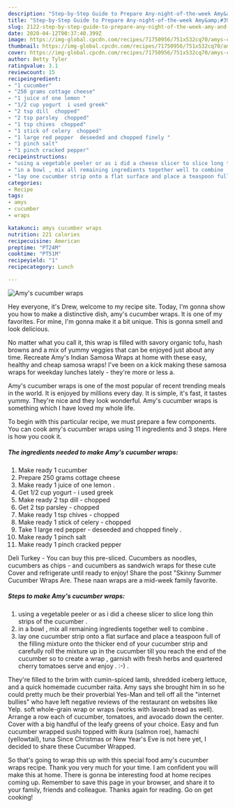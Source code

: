 ```yaml
---
description: "Step-by-Step Guide to Prepare Any-night-of-the-week Amy&amp;#39;s cucumber wraps"
title: "Step-by-Step Guide to Prepare Any-night-of-the-week Amy&amp;#39;s cucumber wraps"
slug: 2122-step-by-step-guide-to-prepare-any-night-of-the-week-amy-and-39-s-cucumber-wraps
date: 2020-04-12T00:37:40.399Z
image: https://img-global.cpcdn.com/recipes/71750956/751x532cq70/amys-cucumber-wraps-recipe-main-photo.jpg
thumbnail: https://img-global.cpcdn.com/recipes/71750956/751x532cq70/amys-cucumber-wraps-recipe-main-photo.jpg
cover: https://img-global.cpcdn.com/recipes/71750956/751x532cq70/amys-cucumber-wraps-recipe-main-photo.jpg
author: Betty Tyler
ratingvalue: 3.1
reviewcount: 15
recipeingredient:
- "1 cucumber"
- "250 grams cottage cheese"
- "1 juice of one lemon "
- "1/2 cup yogurt  i used greek"
- "2 tsp dill  chopped"
- "2 tsp parsley  chopped"
- "1 tsp chives  chopped"
- "1 stick of celery  chopped"
- "1 large red pepper  deseeded and chopped finely "
- "1 pinch salt"
- "1 pinch cracked pepper"
recipeinstructions:
- "using a vegetable peeler or as i did a cheese slicer to slice long thin strips of the cucumber ."
- "in a bowl , mix all remaining ingredients together well to combine ."
- "lay one cucumber strip onto a flat surface and place a teaspoon full of the filling mixture onto the thicker end of your cucumber strip and carefully roll the mixture up in the cucumber till you reach the end of the cucumber so to create a wrap , garnish with fresh herbs and quartered cherry tomatoes serve and enjoy . :-) ."
categories:
- Recipe
tags:
- amys
- cucumber
- wraps

katakunci: amys cucumber wraps 
nutrition: 221 calories
recipecuisine: American
preptime: "PT24M"
cooktime: "PT51M"
recipeyield: "1"
recipecategory: Lunch

---
```



![Amy&#39;s cucumber wraps](https://img-global.cpcdn.com/recipes/71750956/751x532cq70/amys-cucumber-wraps-recipe-main-photo.jpg)

Hey everyone, it's Drew, welcome to my recipe site. Today, I'm gonna show you how to make a distinctive dish, amy&#39;s cucumber wraps. It is one of my favorites. For mine, I'm gonna make it a bit unique. This is gonna smell and look delicious.

No matter what you call it, this wrap is filled with savory organic tofu, hash browns and a mix of yummy veggies that can be enjoyed just about any time. Recreate Amy&#39;s Indian Samosa Wraps at home with these easy, healthy and cheap samosa wraps! I&#39;ve been on a kick making these samosa wraps for weekday lunches lately - they&#39;re more or less a.

Amy&#39;s cucumber wraps is one of the most popular of recent trending meals in the world. It is enjoyed by millions every day. It is simple, it's fast, it tastes yummy. They're nice and they look wonderful. Amy&#39;s cucumber wraps is something which I have loved my whole life.


To begin with this particular recipe, we must prepare a few components. You can cook amy&#39;s cucumber wraps using 11 ingredients and 3 steps. Here is how you cook it.

<!--inarticleads1-->

##### The ingredients needed to make Amy&#39;s cucumber wraps:

1. Make ready 1 cucumber
1. Prepare 250 grams cottage cheese
1. Make ready 1 juice of one lemon .
1. Get 1/2 cup yogurt - i used greek
1. Make ready 2 tsp dill - chopped
1. Get 2 tsp parsley - chopped
1. Make ready 1 tsp chives - chopped
1. Make ready 1 stick of celery - chopped
1. Take 1 large red pepper - deseeded and chopped finely .
1. Make ready 1 pinch salt
1. Make ready 1 pinch cracked pepper


Deli Turkey - You can buy this pre-sliced. Cucumbers as noodles, cucumbers as chips - and cucumbers as sandwich wraps for these cute Cover and refrigerate until ready to enjoy! Share the post &#34;Skinny Summer Cucumber Wraps Are. These naan wraps are a mid-week family favorite. 

<!--inarticleads2-->

##### Steps to make Amy&#39;s cucumber wraps:

1. using a vegetable peeler or as i did a cheese slicer to slice long thin strips of the cucumber .
1. in a bowl , mix all remaining ingredients together well to combine .
1. lay one cucumber strip onto a flat surface and place a teaspoon full of the filling mixture onto the thicker end of your cucumber strip and carefully roll the mixture up in the cucumber till you reach the end of the cucumber so to create a wrap , garnish with fresh herbs and quartered cherry tomatoes serve and enjoy . :-) .


They&#39;re filled to the brim with cumin-spiced lamb, shredded iceberg lettuce, and a quick homemade cucumber raita. Amy says she brought him in so he could pretty much be their proverbial Yes-Man and tell off all the &#34;internet bullies&#34; who have left negative reviews of the restaurant on websites like Yelp. soft whole-grain wrap or wraps (works with lavash bread as well). Arrange a row each of cucumber, tomatoes, and avocado down the center. Cover with a big handful of the leafy greens of your choice. Easy and fun cucumber wrapped sushi topped with ikura (salmon roe), hamachi (yellowtail), tuna Since Christmas or New Year&#39;s Eve is not here yet, I decided to share these Cucumber Wrapped. 

So that's going to wrap this up with this special food amy&#39;s cucumber wraps recipe. Thank you very much for your time. I am confident you will make this at home. There is gonna be interesting food at home recipes coming up. Remember to save this page in your browser, and share it to your family, friends and colleague. Thanks again for reading. Go on get cooking!

